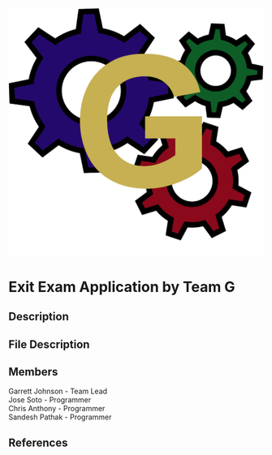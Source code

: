 ![Logo](images/Garrett%20Gear.png)
# Exit Exam Application by Team G
## Description

## File Description

## Members
Garrett Johnson - Team Lead  
Jose Soto - Programmer  
Chris Anthony - Programmer  
Sandesh Pathak - Programmer  

## References
